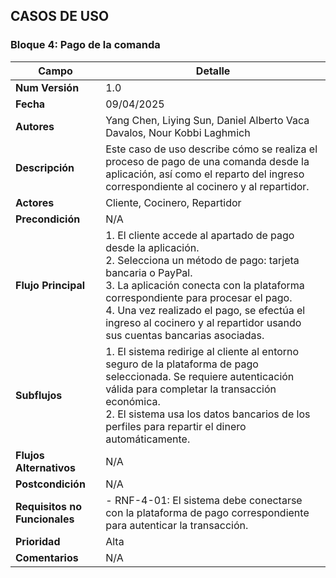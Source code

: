 ## CASOS DE USO

### Bloque 4: Pago de la comanda

| Campo                     | Detalle                                                                 |
|---------------------------|-------------------------------------------------------------------------|
| **Num Versión**           | 1.0                                                                     |
| **Fecha**                 | 09/04/2025                                                              |
| **Autores**               | Yang Chen, Liying Sun, Daniel Alberto Vaca Davalos, Nour Kobbi Laghmich |
| **Descripción**           | Este caso de uso describe cómo se realiza el proceso de pago de una comanda desde la aplicación, así como el reparto del ingreso correspondiente al cocinero y al repartidor. |
| **Actores**               | Cliente, Cocinero, Repartidor                                           |
| **Precondición**          | N/A                                                                     |
| **Flujo Principal**       | 1. El cliente accede al apartado de pago desde la aplicación. <br> 2. Selecciona un método de pago: tarjeta bancaria o PayPal. <br> 3. La aplicación conecta con la plataforma correspondiente para procesar el pago. <br> 4. Una vez realizado el pago, se efectúa el ingreso al cocinero y al repartidor usando sus cuentas bancarias asociadas. |
| **Subflujos**             | 1. El sistema redirige al cliente al entorno seguro de la plataforma de pago seleccionada. Se requiere autenticación válida para completar la transacción económica. <br> 2. El sistema usa los datos bancarios de los perfiles para repartir el dinero automáticamente. |
| **Flujos Alternativos**   | N/A                                                                     |
| **Postcondición**         | N/A                                                                     |
| **Requisitos no Funcionales** | - RNF-4-01: El sistema debe conectarse con la plataforma de pago correspondiente para autenticar la transacción. |
| **Prioridad**             | Alta                                                                    |
| **Comentarios**           | N/A                                                                     |
